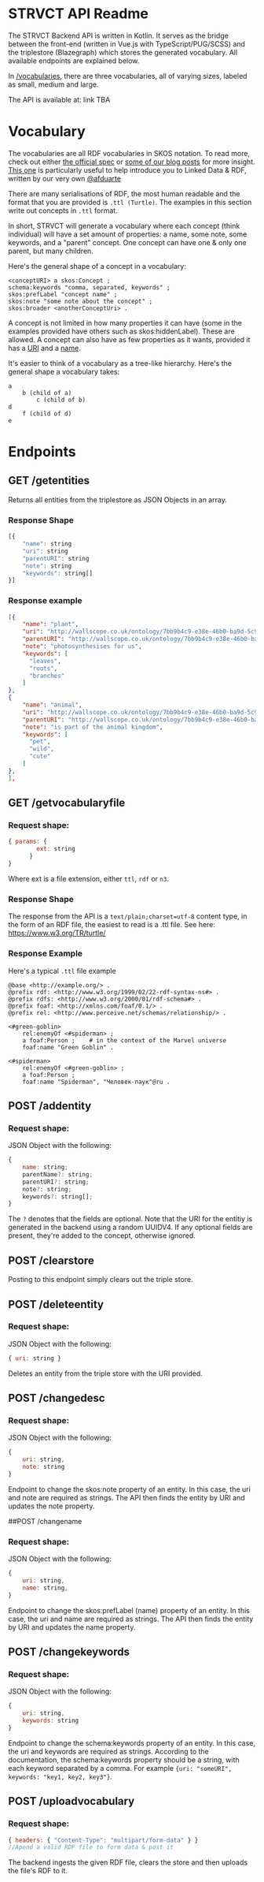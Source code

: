 
# STRVCT API Readme

The STRVCT Backend API is written in Kotlin. It serves as the bridge between the front-end (written in Vue.js with TypeScript/PUG/SCSS) and the triplestore (Blazegraph) which stores the generated vocabulary. 
All available endpoints are explained below.

In [/vocabularies](vocabularies/), there are three vocabularies, all of varying sizes, labeled as small, medium and large.

The API is available at: link TBA


# Vocabulary 

The vocabularies are all RDF vocabularies in SKOS notation. To read more, check out either [the official spec](https://www.w3.org/TR/swbp-skos-core-spec/) or [some of our blog posts](https://medium.com/wallscope) for more insight. [This one](https://medium.com/wallscope/linked-data-a-conceptual-exploration-9860a1f44d68?source=collection_home---6------7-----------------------) is particularly useful to help introduce you to Linked Data & RDF, written by our very own [@afduarte](https://github.com/afduarte)

There are many serialisations of RDF, the most human readable and the format that you are provided is `.ttl (Turtle)`. The examples in this section write out concepts in `.ttl` format. 

In short, STRVCT will generate a vocabulary where each concept (think individual) will have a set amount of properties: a name, some note, some keywords, and a "parent" concept. One concept can have one & only one parent, but many children. 

Here's the general shape of a concept in a vocabulary: 

```
<conceptURI> a skos:Concept ;
schema:keywords "comma, separated, keywords" ;
skos:prefLabel "concept name" ;
skos:note "some note about the concept" ;
skos:broader <anotherConceptUri> .
```
A concept is not limited in how many properties it can have (some in the examples provided have others such as skos:hiddenLabel). These are allowed. A concept can also have as few properties as it wants, provided it has a [URI](https://www.w3.org/wiki/URI) and a [name](https://www.w3.org/2012/09/odrl/semantic/draft/doco/skos_prefLabel.html).

It's easier to think of a vocabulary as a tree-like hierarchy. Here's the general shape a vocabulary takes:

```
a
	b (child of a)
		c (child of b)
d
	f (child of d)
e
```

# Endpoints

## GET /getentities
Returns all entities from the triplestore as JSON Objects in an array. 

### Response Shape
```javascript
[{
    "name": string
    "uri": string
    "parentURI": string
    "note": string
    "keywords": string[]
}]
```

### Response example
```json
[{
    "name": "plant",
    "uri": "http://wallscope.co.uk/ontology/7bb9b4c9-e38e-46b0-ba9d-5c9094f968ab",
    "parentURI": "http://wallscope.co.uk/ontology/7bb9b4c9-e38e-46b0-ba9d-5c9094f968ac",
    "note": "photosynthesises for us",
    "keywords": [
      "leaves",
      "roots",
      "branches"
    ]
},
{
    "name": "animal",
    "uri": "http://wallscope.co.uk/ontology/7bb9b4c9-e38e-46b0-ba9d-5c9094f968a3",
    "parentURI": "http://wallscope.co.uk/ontology/7bb9b4c9-e38e-46b0-ba9d-5c9094f968a321c",
    "note": "is part of the animal kingdom",
    "keywords": [
      "pet",
      "wild",
      "cute"
    ]
},
],
```


## GET /getvocabularyfile

### Request shape:
```javascript
{ params: {
        ext: string
      }
}
```
Where ext is a file extension, either `ttl`, `rdf` or `n3`.
### Response Shape
The response from the API is a `text/plain;charset=utf-8` content type, in the form of an RDF file, the easiest to read is a .ttl file. See here: https://www.w3.org/TR/turtle/

### Response Example
Here's a typical `.ttl` file example
```
@base <http://example.org/> .
@prefix rdf: <http://www.w3.org/1999/02/22-rdf-syntax-ns#> .
@prefix rdfs: <http://www.w3.org/2000/01/rdf-schema#> .
@prefix foaf: <http://xmlns.com/foaf/0.1/> .
@prefix rel: <http://www.perceive.net/schemas/relationship/> .

<#green-goblin>
    rel:enemyOf <#spiderman> ;
    a foaf:Person ;    # in the context of the Marvel universe
    foaf:name "Green Goblin" .

<#spiderman>
    rel:enemyOf <#green-goblin> ;
    a foaf:Person ;
    foaf:name "Spiderman", "Человек-паук"@ru .
```

## POST /addentity

### Request shape: 
JSON Object with the following: 
```javascript
{
    name: string;
    parentName?: string;
    parentURI?: string;
    note?: string;
    keywords?: string[];
}
  ```

The `?` denotes that the fields are optional. Note that the URI for the entitiy is generated in the backend using a random UUIDV4. If any optional fields are present, they're added to the concept, otherwise ignored.

## POST /clearstore

Posting to this endpoint simply clears out the triple store.

## POST /deleteentity

### Request shape:
JSON Object with the following: 
```javascript
{ uri: string }
```

Deletes an entity from the triple store with the URI provided. 

## POST /changedesc

### Request shape:
JSON Object with the following: 
```javascript
{
	uri: string,
	note: string
}
```

Endpoint to change the skos:note property of an entity. In this case, the uri and note are required as strings. The API then finds the entity by URI and updates the note property.


##POST /changename

### Request shape: 
JSON Object with the following:
```javascript
{
	uri: string,
	name: string,
}
```
Endpoint to change the skos:prefLabel (name) property of an entity. In this case, the uri and name are required as strings. The API then finds the entity by URI and updates the name property.


## POST /changekeywords

### Request shape:
JSON Object with the following: 
```javascript
{
	uri: string,
	keywords: string
}
```

Endpoint to change the schema:keywords property of an entity. In this case, the uri and keywords are required as strings. According to the documentation, the schema:keywords property should be a string, with each keyword separated by a comma. For example `{uri: "someURI", keywords: "key1, key2, key3"}`. 


## POST /uploadvocabulary
### Request shape:
```javascript
{ headers: { "Content-Type": "multipart/form-data" } }
//Apend a valid RDF file to form data & post it
```

The backend ingests the given RDF file, clears the store and then uploads the file's RDF to it.


